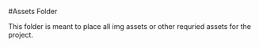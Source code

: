 #Assets Folder

This folder is meant to place all img assets or other requried assets for the project.